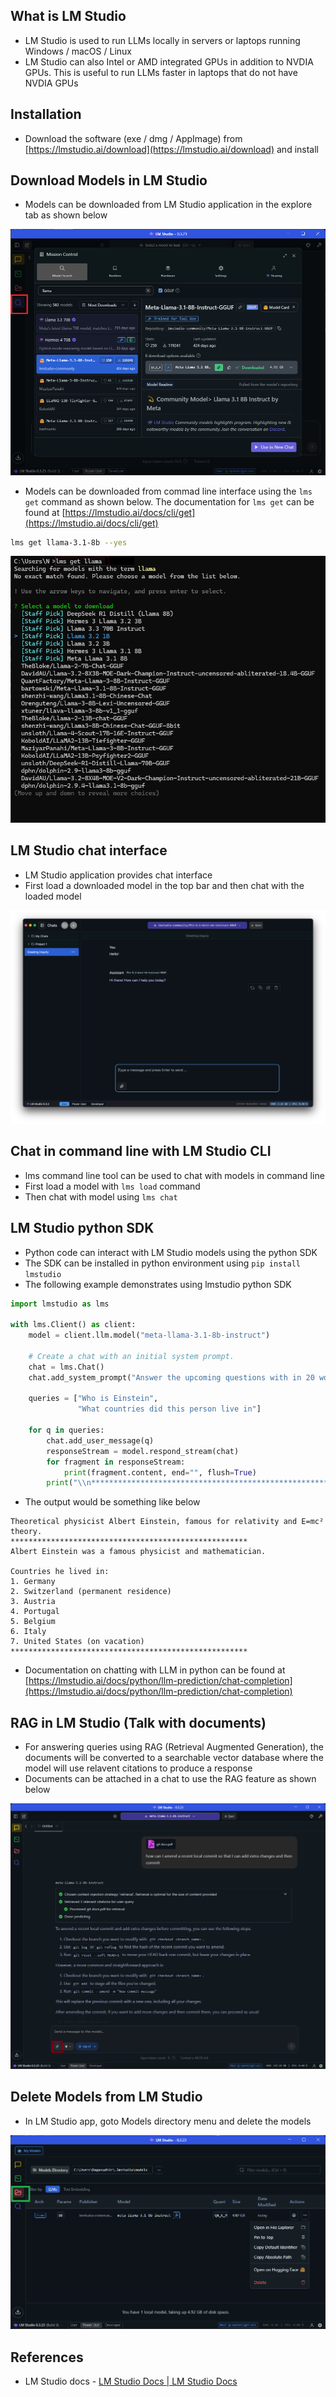 ## What is LM Studio

-   LM Studio is used to run LLMs locally in servers or laptops running Windows / macOS / Linux
-   LM Studio can also Intel or AMD integrated GPUs in addition to NVDIA GPUs. This is useful to run LLMs faster in laptops that do not have NVDIA GPUs

## Installation

-   Download the software (exe / dmg / AppImage) from [https://lmstudio.ai/download](https://lmstudio.ai/download) and install

## Download Models in LM Studio

-   Models can be downloaded from LM Studio application in the explore tab as shown below

![](https://github.com/nagasudhirpulla/taming_python/blob/master/blog/skills/assets/img/lmstudio_model_explorer.png?raw=true)

-   Models can be downloaded from commad line interface using the `lms get` command as shown below. The documentation for `lms get` can be found at [https://lmstudio.ai/docs/cli/get](https://lmstudio.ai/docs/cli/get)

```bash
lms get llama-3.1-8b --yes

```

![](https://github.com/nagasudhirpulla/taming_python/blob/master/blog/skills/assets/img/lmstudio_model_download_from_cli.png?raw=true)

## LM Studio chat interface

-   LM Studio application provides chat interface
-   First load a downloaded model in the top bar and then chat with the loaded model

![](https://github.com/nagasudhirpulla/taming_python/blob/master/blog/skills/assets/img/lmstudio%20chat%20interface.png?raw=true)

## Chat in command line with LM Studio CLI

-   lms command line tool can be used to chat with models in command line
-   First load a model with `lms load` command
-   Then chat with model using `lms chat`

## LM Studio python SDK

-   Python code can interact with LM Studio models using the python SDK
-   The SDK can be installed in python environment using `pip install lmstudio`
-   The following example demonstrates using lmstudio python SDK

```python
import lmstudio as lms

with lms.Client() as client:
    model = client.llm.model("meta-llama-3.1-8b-instruct")

    # Create a chat with an initial system prompt.
    chat = lms.Chat()
    chat.add_system_prompt("Answer the upcoming questions with in 20 words")

    queries = ["Who is Einstein",
               "What countries did this person live in"]
    
    for q in queries:
        chat.add_user_message(q)
        responseStream = model.respond_stream(chat)
        for fragment in responseStream:
            print(fragment.content, end="", flush=True)
        print("\\n*****************************************************")

```

-   The output would be something like below

```
Theoretical physicist Albert Einstein, famous for relativity and E=mc² theory.
*****************************************************
Albert Einstein was a famous physicist and mathematician.

Countries he lived in:
1. Germany
2. Switzerland (permanent residence)
3. Austria
4. Portugal
5. Belgium
6. Italy
7. United States (on vacation)
*****************************************************

```

-   Documentation on chatting with LLM in python can be found at [https://lmstudio.ai/docs/python/llm-prediction/chat-completion](https://lmstudio.ai/docs/python/llm-prediction/chat-completion)

## RAG in LM Studio (Talk with documents)

-   For answering queries using RAG (Retrieval Augmented Generation), the documents will be converted to a searchable vector database where the model will use relavent citations to produce a response
-   Documents can be attached in a chat to use the RAG feature as shown below

![](https://github.com/nagasudhirpulla/taming_python/blob/master/blog/skills/assets/img/lmstudio_rag.png?raw=true)

## Delete Models from LM Studio

-   In LM Studio app, goto Models directory menu and delete the models

![](https://github.com/nagasudhirpulla/taming_python/blob/master/blog/skills/assets/img/lmstudio_models_folder.png?raw=true)

## References

-   LM Studio docs - [LM Studio Docs | LM Studio Docs](https://lmstudio.ai/docs/app)
<!--stackedit_data:
eyJoaXN0b3J5IjpbLTE3OTgyNDkzMDUsLTEzMzMzNTQ0NzFdfQ
==
-->